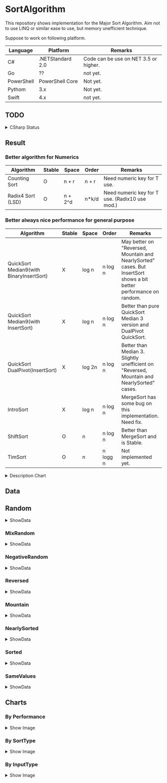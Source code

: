 # SortAlgorithm

This repository shows implementation for the Major Sort Algorithm.
Aim not to use LINQ or similar ease to use, but memory unefficient technique.

Suppose to work on following platform.

Language | Platform | Remarks
---- | ---- | ----
C# | .NETStandard 2.0 | Code can be use on NET 3.5 or higher.
Go | ?? | not yet.
PowerShell | PowerShell Core | Not yet.
Pythom | 3.x | Not yet. 
Swift | 4.x | not yet.

## TODO

<details>
<summary>CSharp Status</summary>

* [x] Implementation
    - Exchange Sort
        - [x] BubbleSort
        - [x] OddEvenSort
        - [x] CocktailShakerSort
            - [x] Optimized
            - [x] Normal
        - [x] CombSort
        - [x] CycleSort
        - [x] StoogeSort
        - [x] SlowSort
        - [x] GnomeSort
            - [x] Optimized
            - [x] Normal
            - [x] Nearly Optimized
            - [x] Unefficient
        - [x] StoogeSort
        - [x] SlowSort
    - Selection Sort
        - [x] SelectionSort
        - [x] HeapSort
    - Insertion Sort
        - [x] InsertSort
        - [x] BinaryInsertSort
        - [x] ShellSort
        - [x] BinaryTreeSort
    - Partition Sort (+Exchange Sort)
        - [x] QuickSort
            - [x] Median3
            - [x] Median9
            - [x] DualPivot
            - [x] Median3 + Insert
            - [x] Median9 + Insert
            - [x] DualPivot + Insert
            - [x] Median3 + BinaryInsert
            - [x] Median9 + BinaryInsert
            - [x] DualPivot + BinaryInsert
    - Merge Sort
        - [x] MergeSort
            - [x] Optimized
            - [x] Normal
        - [x] ShiftSort
        - [x] DropMergeSort
    - Distributed Sort
        - [x] BucketSort
            - [x] Int only
            - [x] T
        - [x] RadixLSD10Sort
        - [x] RadixLSD4Sort
        - [x] CountingSort
    - Hybrid Sort
        - [x] IntroSortMedian9 (Quick + Heap + Insert)
        - [ ] TimSort (Merge + Insert) : WIP
    - Other Sort
        - [x] PancakeSort
* [ ] Benchmark : WIP
* [x] Tests
* [x] Data
* [x] Chart

</details>

## Result

### Better algorithm for Numerics

Algorithm | Stable | Space | Order | Remarks
---- | ---- | ---- | ---- | ----
Counting Sort | O | n + r | n + r | Need numeric key for T use.
Radix4 Sort (LSD) | O | n + 2^d | n*k/d | Need numeric key for T use. (Radix10 use mod.)

### Better always nice performance for general purpose

Algorithm | Stable | Space | Order | Remarks
---- | ---- | ---- | ---- | ----
QuickSort Median9(with BinaryInsertSort) | X | log n | n log n | May better on "Reversed, Mountain and NearlySorted" cases. But InsertSort shows a bit better performance on random.
QuickSort Median9(with InsertSort) | X | log n | n log n | Better than pure QuickSort Median 3 version and DualPivot QuickSort.
QuickSort DualPivot(InsertSort) | X | log 2n | n log n | Better than Median 3. Slightly unefficient on "Reversed, Mountain and NearlySorted" cases.
IntroSort | X | log n | n log n | MergeSort has some bug on this implementation. Need fix.
ShiftSort | O | n | n log n | Better than MergeSort and is Stable.
TimSort | O | n | n logg n | Not implemented yet.

<details>
<summary>Description Chart</summary>

![](images/all.png)
![](images/by_performance/better_onlogn.png)

</details>

## Data

## Random

<details>
<summary>ShowData</summary>

#### Size : 100

InputType | ArraySize | IsSorted | SortType | Algorithm | IndexAccessCount | CompareCount | SwapCount
---- | ---- | ---- | ---- | ---- | ---- | ---- | ----
Random | 100 | True | Exchange | BubbleSort | 4950 | 4950 | 2061
Random | 100 | True | Exchange | OddEvenSort | 4752 | 4752 | 2061
Random | 100 | True | Exchange | CocktailShakerSort | 2968 | 2968 | 2061
Random | 100 | True | Exchange | CocktailShakerSort2 | 3519 | 3519 | 2061
Random | 100 | True | Exchange | CombSort | 1294 | 1294 | 230
Random | 100 | True | Exchange | CycleSort | 14321 | 14377 | 99
Random | 100 | True | Exchange | StoogeSort | 4950 | 4950 | 2061
Random | 100 | True | Exchange | SlowSort | 1795978 | 1795978 | 1931
Random | 100 | True | Exchange | GnomeSort | 2161 | 2061 | 2061
Random | 100 | True | Exchange | GnomeSort1 | 4213 | 4213 | 2061
Random | 100 | True | Exchange | GnomeSort2 | 2059 | 2152 | 2061
Random | 100 | True | Exchange | GnomeSort3 | 4222 | 4222 | 2061
Random | 100 | True | Selection | SelectionSort | 4950 | 4950 | 100
Random | 100 | True | Selection | HeapSort | 733 | 1081 | 639
Random | 100 | True | Insertion | InsertSort | 2061 | 2061 | 2061
Random | 100 | True | Insertion | BinaryInsertSort | 2790 | 531 | 2160
Random | 100 | True | Insertion | ShellSort | 432 | 282 | 432
Random | 100 | True | Insertion | BinaryTreeSort | 100 | 662 | 0
Random | 100 | True | Partition | QuickSortMedian3 | 415 | 709 | 211
Random | 100 | True | Partition | QuickSortMedian9 | 301 | 1182 | 225
Random | 100 | True | Partition | QuickDualPivotSort | 380 | 472 | 322
Random | 100 | True | Partition | QuickSortMedian3Insert | 341 | 351 | 105
Random | 100 | True | Partition | QuickSortMedian9Insert | 212 | 286 | 109
Random | 100 | True | Partition | QuickDualPivotSortInsert | 252 | 284 | 187
Random | 100 | True | Partition | QuickSortMedian3BinaryInsert | 410 | 396 | 113
Random | 100 | True | Partition | QuickSortMedian9BinaryInsert | 288 | 335 | 118
Random | 100 | True | Partition | QuickDualPivotSortBinaryInsert | 252 | 284 | 187
Random | 100 | True | Merge | MergeSort | 528 | 538 | 611
Random | 100 | True | Merge | MergeSort2 | 771 | 529 | 672
Random | 100 | True | Merge | ShiftSort | 887 | 663 | 13
Random | 100 | True | Distributed | BucketSort | 200 | 100 | 0
Random | 100 | True | Distributed | RadixLSD10Sort | 420 | 200 | 0
Random | 100 | True | Distributed | RadixLSD4Sort | 2787 | 0 | 0
Random | 100 | True | Distributed | CountingSort | 399 | 0 | 0
Random | 100 | True | Hybrid | IntroSortMedian9 | 275 | 333 | 122

#### Size : 1000

InputType | ArraySize | IsSorted | SortType | Algorithm | IndexAccessCount | CompareCount | SwapCount
---- | ---- | ---- | ---- | ---- | ---- | ---- | ----
Random | 1000 | True | Exchange | BubbleSort | 499500 | 499500 | 253232
Random | 1000 | True | Exchange | OddEvenSort | 480519 | 480519 | 253232
Random | 1000 | True | Exchange | CocktailShakerSort | 337069 | 337069 | 253232
Random | 1000 | True | Exchange | CocktailShakerSort2 | 384540 | 384540 | 253232
Random | 1000 | True | Exchange | CombSort | 22703 | 22703 | 4118
Random | 1000 | True | Exchange | CycleSort | 1486526 | 1486985 | 999
Random | 1000 | True | Exchange | StoogeSort | 499500 | 499500 | 253232
Random | 1000 | True | Exchange | GnomeSort | 254232 | 253232 | 253232
Random | 1000 | True | Exchange | GnomeSort1 | 507450 | 507450 | 253232
Random | 1000 | True | Exchange | GnomeSort2 | 253226 | 254218 | 253232
Random | 1000 | True | Exchange | GnomeSort3 | 507464 | 507464 | 253232
Random | 1000 | True | Selection | SelectionSort | 499500 | 499500 | 1000
Random | 1000 | True | Selection | HeapSort | 10570 | 17212 | 9578
Random | 1000 | True | Insertion | InsertSort | 253232 | 253232 | 253232
Random | 1000 | True | Insertion | BinaryInsertSort | 263812 | 8582 | 254231
Random | 1000 | True | Insertion | ShellSort | 9657 | 4821 | 9657
Random | 1000 | True | Insertion | BinaryTreeSort | 1000 | 10825 | 0
Random | 1000 | True | Partition | QuickSortMedian3 | 7054 | 10046 | 2820
Random | 1000 | True | Partition | QuickSortMedian9 | 4892 | 13902 | 2995
Random | 1000 | True | Partition | QuickDualPivotSort | 6352 | 8336 | 4816
Random | 1000 | True | Partition | QuickSortMedian3Insert | 5621 | 5843 | 1655
Random | 1000 | True | Partition | QuickSortMedian9Insert | 3673 | 4541 | 1647
Random | 1000 | True | Partition | QuickDualPivotSortInsert | 5326 | 6702 | 3454
Random | 1000 | True | Partition | QuickSortMedian3BinaryInsert | 5752 | 5941 | 1666
Random | 1000 | True | Partition | QuickSortMedian9BinaryInsert | 3731 | 4584 | 1652
Random | 1000 | True | Partition | QuickDualPivotSortBinaryInsert | 5326 | 6702 | 3454
Random | 1000 | True | Merge | MergeSort | 6703 | 8715 | 9375
Random | 1000 | True | Merge | MergeSort2 | 10975 | 8722 | 9976
Random | 1000 | True | Merge | ShiftSort | 15037 | 11050 | 195
Random | 1000 | True | Distributed | BucketSort | 2000 | 1000 | 0
Random | 1000 | True | Distributed | RadixLSD10Sort | 6030 | 3000 | 0
Random | 1000 | True | Distributed | RadixLSD4Sort | 9790 | 0 | 0
Random | 1000 | True | Distributed | CountingSort | 3999 | 0 | 0
Random | 1000 | True | Hybrid | IntroSortMedian9 | 3789 | 4600 | 1636

#### Size : 10000

InputType | ArraySize | IsSorted | SortType | Algorithm | IndexAccessCount | CompareCount | SwapCount
---- | ---- | ---- | ---- | ---- | ---- | ---- | ----
Random | 10000 | True | Exchange | BubbleSort | 49995000 | 49995000 | 24947124
Random | 10000 | True | Exchange | OddEvenSort | 49455054 | 49455054 | 24947124
Random | 10000 | True | Exchange | CocktailShakerSort | 33349697 | 33349697 | 24947124
Random | 10000 | True | Exchange | CocktailShakerSort2 | 37557422 | 37557422 | 24947124
Random | 10000 | True | Exchange | CombSort | 306727 | 306727 | 59027
Random | 10000 | True | Exchange | CycleSort | 149772581 | 149777486 | 9998
Random | 10000 | True | Exchange | StoogeSort | 49995000 | 49995000 | 24947124
Random | 10000 | True | Exchange | GnomeSort | 24957124 | 24947124 | 24947124
Random | 10000 | True | Exchange | GnomeSort1 | 49904244 | 49904244 | 24947124
Random | 10000 | True | Exchange | GnomeSort2 | 24947131 | 24957120 | 24947124
Random | 10000 | True | Exchange | GnomeSort3 | 49904248 | 49904248 | 24947124
Random | 10000 | True | Selection | SelectionSort | 49995000 | 49995000 | 10000
Random | 10000 | True | Selection | HeapSort | 139586 | 239415 | 129597
Random | 10000 | True | Insertion | InsertSort | 24947124 | 24947124 | 24947124
Random | 10000 | True | Insertion | BinaryInsertSort | 25086140 | 119018 | 24957123
Random | 10000 | True | Insertion | ShellSort | 158311 | 75084 | 158311
Random | 10000 | True | Insertion | BinaryTreeSort | 10000 | 158231 | 0
Random | 10000 | True | Partition | QuickSortMedian3 | 111247 | 141238 | 35510
Random | 10000 | True | Partition | QuickSortMedian9 | 68368 | 158246 | 37934
Random | 10000 | True | Partition | QuickDualPivotSort | 91626 | 126247 | 69744
Random | 10000 | True | Partition | QuickSortMedian3Insert | 96134 | 98563 | 23530
Random | 10000 | True | Partition | QuickSortMedian9Insert | 55971 | 64919 | 24565
Random | 10000 | True | Partition | QuickDualPivotSortInsert | 81560 | 110112 | 56201
Random | 10000 | True | Partition | QuickSortMedian3BinaryInsert | 96347 | 98734 | 23544
Random | 10000 | True | Partition | QuickSortMedian9BinaryInsert | 56091 | 65015 | 24573
Random | 10000 | True | Partition | QuickDualPivotSortBinaryInsert | 81560 | 110112 | 56201
Random | 10000 | True | Merge | MergeSort | 86556 | 120479 | 128028
Random | 10000 | True | Merge | MergeSort2 | 143615 | 120434 | 133616
Random | 10000 | True | Merge | ShiftSort | 208659 | 154270 | 1626
Random | 10000 | True | Distributed | BucketSort | 20000 | 10000 | 0
Random | 10000 | True | Distributed | RadixLSD10Sort | 80040 | 40000 | 0
Random | 10000 | True | Distributed | RadixLSD4Sort | 81750 | 0 | 0
Random | 10000 | True | Distributed | CountingSort | 39999 | 0 | 0
Random | 10000 | True | Hybrid | IntroSortMedian9 | 59865 | 68706 | 24219

</details>

### MixRandom

<details>
<summary>ShowData</summary>

##### Size : 100

InputType | ArraySize | IsSorted | SortType | Algorithm | IndexAccessCount | CompareCount | SwapCount
---- | ---- | ---- | ---- | ---- | ---- | ---- | ----
MixRandom | 100 | True | Exchange | BubbleSort | 4950 | 4950 | 2353
MixRandom | 100 | True | Exchange | OddEvenSort | 4851 | 4851 | 2353
MixRandom | 100 | True | Exchange | CocktailShakerSort | 3376 | 3376 | 2353
MixRandom | 100 | True | Exchange | CocktailShakerSort2 | 4004 | 4004 | 2353
MixRandom | 100 | True | Exchange | CombSort | 1195 | 1195 | 260
MixRandom | 100 | True | Exchange | CycleSort | 14553 | 14602 | 97
MixRandom | 100 | True | Exchange | StoogeSort | 4950 | 4950 | 2353
MixRandom | 100 | True | Exchange | SlowSort | 1795978 | 1795978 | 2096
MixRandom | 100 | True | Exchange | GnomeSort | 2453 | 2353 | 2353
MixRandom | 100 | True | Exchange | GnomeSort1 | 4804 | 4804 | 2353
MixRandom | 100 | True | Exchange | GnomeSort2 | 2360 | 2451 | 2353
MixRandom | 100 | True | Exchange | GnomeSort3 | 4806 | 4806 | 2353
MixRandom | 100 | True | Selection | SelectionSort | 4950 | 4950 | 100
MixRandom | 100 | True | Selection | HeapSort | 745 | 1093 | 652
MixRandom | 100 | True | Insertion | InsertSort | 2353 | 2353 | 2353
MixRandom | 100 | True | Insertion | BinaryInsertSort | 3072 | 521 | 2452
MixRandom | 100 | True | Insertion | ShellSort | 455 | 282 | 455
MixRandom | 100 | True | Insertion | BinaryTreeSort | 100 | 648 | 0
MixRandom | 100 | True | Partition | QuickSortMedian3 | 385 | 678 | 212
MixRandom | 100 | True | Partition | QuickSortMedian9 | 320 | 1210 | 209
MixRandom | 100 | True | Partition | QuickDualPivotSort | 327 | 462 | 292
MixRandom | 100 | True | Partition | QuickSortMedian3Insert | 239 | 252 | 107
MixRandom | 100 | True | Partition | QuickSortMedian9Insert | 221 | 281 | 111
MixRandom | 100 | True | Partition | QuickDualPivotSortInsert | 228 | 302 | 152
MixRandom | 100 | True | Partition | QuickSortMedian3BinaryInsert | 290 | 285 | 113
MixRandom | 100 | True | Partition | QuickSortMedian9BinaryInsert | 329 | 350 | 124
MixRandom | 100 | True | Partition | QuickDualPivotSortBinaryInsert | 228 | 302 | 152
MixRandom | 100 | True | Merge | MergeSort | 526 | 542 | 613
MixRandom | 100 | True | Merge | MergeSort2 | 771 | 532 | 672
MixRandom | 100 | True | Merge | ShiftSort | 860 | 646 | 9
MixRandom | 100 | True | Distributed | BucketSort | 200 | 100 | 0
MixRandom | 100 | True | Distributed | RadixLSD10Sort | 552 | 0 | 0
MixRandom | 100 | True | Distributed | RadixLSD4Sort | 3806 | 400 | 0
MixRandom | 100 | True | Distributed | CountingSort | 502 | 0 | 0
MixRandom | 100 | True | Hybrid | IntroSortMedian9 | 192 | 269 | 100

#### Size : 1000

InputType | ArraySize | IsSorted | SortType | Algorithm | IndexAccessCount | CompareCount | SwapCount
---- | ---- | ---- | ---- | ---- | ---- | ---- | ----
MixRandom | 1000 | True | Exchange | BubbleSort | 499500 | 499500 | 246900
MixRandom | 1000 | True | Exchange | OddEvenSort | 486513 | 486513 | 246900
MixRandom | 1000 | True | Exchange | CocktailShakerSort | 331613 | 331613 | 246900
MixRandom | 1000 | True | Exchange | CocktailShakerSort2 | 376740 | 376740 | 246900
MixRandom | 1000 | True | Exchange | CombSort | 21704 | 21704 | 3982
MixRandom | 1000 | True | Exchange | CycleSort | 1484143 | 1484626 | 1000
MixRandom | 1000 | True | Exchange | StoogeSort | 499500 | 499500 | 246900
MixRandom | 1000 | True | Exchange | GnomeSort | 247900 | 246900 | 246900
MixRandom | 1000 | True | Exchange | GnomeSort1 | 494792 | 494792 | 246900
MixRandom | 1000 | True | Exchange | GnomeSort2 | 246899 | 247892 | 246900
MixRandom | 1000 | True | Exchange | GnomeSort3 | 494800 | 494800 | 246900
MixRandom | 1000 | True | Selection | SelectionSort | 499500 | 499500 | 1000
MixRandom | 1000 | True | Selection | HeapSort | 10608 | 17279 | 9615
MixRandom | 1000 | True | Insertion | InsertSort | 246900 | 246900 | 246900
MixRandom | 1000 | True | Insertion | BinaryInsertSort | 257470 | 8572 | 247899
MixRandom | 1000 | True | Insertion | ShellSort | 9093 | 4821 | 9093
MixRandom | 1000 | True | Insertion | BinaryTreeSort | 1000 | 10199 | 0
MixRandom | 1000 | True | Partition | QuickSortMedian3 | 7289 | 10278 | 2802
MixRandom | 1000 | True | Partition | QuickSortMedian9 | 4994 | 14004 | 2966
MixRandom | 1000 | True | Partition | QuickDualPivotSort | 6059 | 8484 | 5081
MixRandom | 1000 | True | Partition | QuickSortMedian3Insert | 5699 | 5912 | 1618
MixRandom | 1000 | True | Partition | QuickSortMedian9Insert | 3815 | 4689 | 1681
MixRandom | 1000 | True | Partition | QuickDualPivotSortInsert | 5118 | 6909 | 3703
MixRandom | 1000 | True | Partition | QuickSortMedian3BinaryInsert | 5794 | 5983 | 1626
MixRandom | 1000 | True | Partition | QuickSortMedian9BinaryInsert | 3933 | 4777 | 1691
MixRandom | 1000 | True | Partition | QuickDualPivotSortBinaryInsert | 5118 | 6909 | 3703
MixRandom | 1000 | True | Merge | MergeSort | 6676 | 8736 | 9369
MixRandom | 1000 | True | Merge | MergeSort2 | 10975 | 8739 | 9976
MixRandom | 1000 | True | Merge | ShiftSort | 14833 | 10855 | 162
MixRandom | 1000 | True | Distributed | BucketSort | 2000 | 1000 | 0
MixRandom | 1000 | True | Distributed | RadixLSD10Sort | 7072 | 0 | 0
MixRandom | 1000 | True | Distributed | RadixLSD4Sort | 10624 | 4000 | 0
MixRandom | 1000 | True | Distributed | CountingSort | 5009 | 0 | 0
MixRandom | 1000 | True | Hybrid | IntroSortMedian9 | 4408 | 5280 | 1655

#### Size : 10000

InputType | ArraySize | IsSorted | SortType | Algorithm | IndexAccessCount | CompareCount | SwapCount
---- | ---- | ---- | ---- | ---- | ---- | ---- | ----
MixRandom | 10000 | True | Exchange | BubbleSort | 49995000 | 49995000 | 24688139
MixRandom | 10000 | True | Exchange | OddEvenSort | 49695030 | 49695030 | 24688139
MixRandom | 10000 | True | Exchange | CocktailShakerSort | 33040970 | 33040970 | 24688139
MixRandom | 10000 | True | Exchange | CocktailShakerSort2 | 37407347 | 37407347 | 24688139
MixRandom | 10000 | True | Exchange | CombSort | 306727 | 306727 | 58477
MixRandom | 10000 | True | Exchange | CycleSort | 149663752 | 149668801 | 9999
MixRandom | 10000 | True | Exchange | StoogeSort | 49995000 | 49995000 | 24688139
MixRandom | 10000 | True | Exchange | GnomeSort | 24698139 | 24688139 | 24688139
MixRandom | 10000 | True | Exchange | GnomeSort1 | 49386266 | 49386266 | 24688139
MixRandom | 10000 | True | Exchange | GnomeSort2 | 24688133 | 24698127 | 24688139
MixRandom | 10000 | True | Exchange | GnomeSort3 | 49386278 | 49386278 | 24688139
MixRandom | 10000 | True | Selection | SelectionSort | 49995000 | 49995000 | 10000
MixRandom | 10000 | True | Selection | HeapSort | 139531 | 239289 | 129538
MixRandom | 10000 | True | Insertion | InsertSort | 24688139 | 24688139 | 24688139
MixRandom | 10000 | True | Insertion | BinaryInsertSort | 24827153 | 119016 | 24698138
MixRandom | 10000 | True | Insertion | ShellSort | 156459 | 75084 | 156459
MixRandom | 10000 | True | Insertion | BinaryTreeSort | 10000 | 158147 | 0
MixRandom | 10000 | True | Partition | QuickSortMedian3 | 104424 | 134411 | 35695
MixRandom | 10000 | True | Partition | QuickSortMedian9 | 66974 | 156784 | 38074
MixRandom | 10000 | True | Partition | QuickDualPivotSort | 94235 | 130818 | 75901
MixRandom | 10000 | True | Partition | QuickSortMedian3Insert | 88809 | 91182 | 23590
MixRandom | 10000 | True | Partition | QuickSortMedian9Insert | 54571 | 63477 | 24662
MixRandom | 10000 | True | Partition | QuickDualPivotSortInsert | 84245 | 114702 | 62495
MixRandom | 10000 | True | Partition | QuickSortMedian3BinaryInsert | 88899 | 91254 | 23596
MixRandom | 10000 | True | Partition | QuickSortMedian9BinaryInsert | 54736 | 63609 | 24673
MixRandom | 10000 | True | Partition | QuickDualPivotSortBinaryInsert | 84245 | 114702 | 62495
MixRandom | 10000 | True | Merge | MergeSort | 86706 | 120357 | 128056
MixRandom | 10000 | True | Merge | MergeSort2 | 143615 | 120312 | 133616
MixRandom | 10000 | True | Merge | ShiftSort | 210398 | 156079 | 1691
MixRandom | 10000 | True | Distributed | BucketSort | 20000 | 10000 | 0
MixRandom | 10000 | True | Distributed | RadixLSD10Sort | 90093 | 0 | 0
MixRandom | 10000 | True | Distributed | RadixLSD4Sort | 82516 | 40000 | 0
MixRandom | 10000 | True | Distributed | CountingSort | 50006 | 0 | 0
MixRandom | 10000 | True | Hybrid | IntroSortMedian9 | 58841 | 67580 | 24246

</details>

### NegativeRandom

<details>
<summary>ShowData</summary>

#### Size : 100

InputType | ArraySize | IsSorted | SortType | Algorithm | IndexAccessCount | CompareCount | SwapCount
---- | ---- | ---- | ---- | ---- | ---- | ---- | ----
NegativeRandom | 100 | True | Exchange | BubbleSort | 4950 | 4950 | 2335
NegativeRandom | 100 | True | Exchange | OddEvenSort | 4554 | 4554 | 2335
NegativeRandom | 100 | True | Exchange | CocktailShakerSort | 3238 | 3238 | 2335
NegativeRandom | 100 | True | Exchange | CocktailShakerSort2 | 3725 | 3725 | 2335
NegativeRandom | 100 | True | Exchange | CombSort | 1294 | 1294 | 249
NegativeRandom | 100 | True | Exchange | CycleSort | 13824 | 13852 | 100
NegativeRandom | 100 | True | Exchange | StoogeSort | 4950 | 4950 | 2335
NegativeRandom | 100 | True | Exchange | SlowSort | 1795978 | 1795978 | 2214
NegativeRandom | 100 | True | Exchange | GnomeSort | 2435 | 2335 | 2335
NegativeRandom | 100 | True | Exchange | GnomeSort1 | 4765 | 4765 | 2335
NegativeRandom | 100 | True | Exchange | GnomeSort2 | 2336 | 2430 | 2335
NegativeRandom | 100 | True | Exchange | GnomeSort3 | 4770 | 4770 | 2335
NegativeRandom | 100 | True | Selection | SelectionSort | 4950 | 4950 | 100
NegativeRandom | 100 | True | Selection | HeapSort | 704 | 1052 | 611
NegativeRandom | 100 | True | Insertion | InsertSort | 2335 | 2335 | 2335
NegativeRandom | 100 | True | Insertion | BinaryInsertSort | 3071 | 538 | 2434
NegativeRandom | 100 | True | Insertion | ShellSort | 489 | 282 | 489
NegativeRandom | 100 | True | Insertion | BinaryTreeSort | 100 | 607 | 0
NegativeRandom | 100 | True | Partition | QuickSortMedian3 | 353 | 644 | 209
NegativeRandom | 100 | True | Partition | QuickSortMedian9 | 292 | 1177 | 221
NegativeRandom | 100 | True | Partition | QuickDualPivotSort | 378 | 472 | 289
NegativeRandom | 100 | True | Partition | QuickSortMedian3Insert | 230 | 240 | 98
NegativeRandom | 100 | True | Partition | QuickSortMedian9Insert | 217 | 279 | 124
NegativeRandom | 100 | True | Partition | QuickDualPivotSortInsert | 281 | 326 | 164
NegativeRandom | 100 | True | Partition | QuickSortMedian3BinaryInsert | 290 | 279 | 105
NegativeRandom | 100 | True | Partition | QuickSortMedian9BinaryInsert | 328 | 351 | 137
NegativeRandom | 100 | True | Partition | QuickDualPivotSortBinaryInsert | 281 | 326 | 164
NegativeRandom | 100 | True | Merge | MergeSort | 539 | 536 | 620
NegativeRandom | 100 | True | Merge | MergeSort2 | 771 | 539 | 672
NegativeRandom | 100 | True | Merge | ShiftSort | 868 | 647 | 20
NegativeRandom | 100 | True | Distributed | BucketSort | 200 | 100 | 0
NegativeRandom | 100 | True | Distributed | RadixLSD10Sort | 798 | 0 | 0
NegativeRandom | 100 | True | Distributed | RadixLSD4Sort | 3801 | 400 | 0
NegativeRandom | 100 | True | Distributed | CountingSort | 605 | 0 | 0
NegativeRandom | 100 | True | Hybrid | IntroSortMedian9 | 212 | 304 | 97

#### Size : 1000

InputType | ArraySize | IsSorted | SortType | Algorithm | IndexAccessCount | CompareCount | SwapCount
---- | ---- | ---- | ---- | ---- | ---- | ---- | ----
NegativeRandom | 1000 | True | Exchange | BubbleSort | 499500 | 499500 | 252723
NegativeRandom | 1000 | True | Exchange | OddEvenSort | 481518 | 481518 | 252723
NegativeRandom | 1000 | True | Exchange | CocktailShakerSort | 338816 | 338816 | 252723
NegativeRandom | 1000 | True | Exchange | CocktailShakerSort2 | 385497 | 385497 | 252723
NegativeRandom | 1000 | True | Exchange | CombSort | 21704 | 21704 | 4045
NegativeRandom | 1000 | True | Exchange | CycleSort | 1484619 | 1485085 | 998
NegativeRandom | 1000 | True | Exchange | StoogeSort | 499500 | 499500 | 252723
NegativeRandom | 1000 | True | Exchange | GnomeSort | 253723 | 252723 | 252723
NegativeRandom | 1000 | True | Exchange | GnomeSort1 | 506441 | 506441 | 252723
NegativeRandom | 1000 | True | Exchange | GnomeSort2 | 252726 | 253718 | 252723
NegativeRandom | 1000 | True | Exchange | GnomeSort3 | 506446 | 506446 | 252723
NegativeRandom | 1000 | True | Selection | SelectionSort | 499500 | 499500 | 1000
NegativeRandom | 1000 | True | Selection | HeapSort | 10598 | 17241 | 9605
NegativeRandom | 1000 | True | Insertion | InsertSort | 252723 | 252723 | 252723
NegativeRandom | 1000 | True | Insertion | BinaryInsertSort | 263314 | 8593 | 253722
NegativeRandom | 1000 | True | Insertion | ShellSort | 8829 | 4821 | 8829
NegativeRandom | 1000 | True | Insertion | BinaryTreeSort | 1000 | 12805 | 0
NegativeRandom | 1000 | True | Partition | QuickSortMedian3 | 6861 | 9848 | 2816
NegativeRandom | 1000 | True | Partition | QuickSortMedian9 | 4934 | 13893 | 2975
NegativeRandom | 1000 | True | Partition | QuickDualPivotSort | 6553 | 8694 | 4713
NegativeRandom | 1000 | True | Partition | QuickSortMedian3Insert | 5299 | 5489 | 1651
NegativeRandom | 1000 | True | Partition | QuickSortMedian9Insert | 3668 | 4576 | 1672
NegativeRandom | 1000 | True | Partition | QuickDualPivotSortInsert | 5501 | 6993 | 3348
NegativeRandom | 1000 | True | Partition | QuickSortMedian3BinaryInsert | 5440 | 5594 | 1663
NegativeRandom | 1000 | True | Partition | QuickSortMedian9BinaryInsert | 3750 | 4637 | 1679
NegativeRandom | 1000 | True | Partition | QuickDualPivotSortBinaryInsert | 5501 | 6993 | 3348
NegativeRandom | 1000 | True | Merge | MergeSort | 6706 | 8683 | 9346
NegativeRandom | 1000 | True | Merge | MergeSort2 | 10975 | 8717 | 9976
NegativeRandom | 1000 | True | Merge | ShiftSort | 14715 | 10802 | 180
NegativeRandom | 1000 | True | Distributed | BucketSort | 2000 | 1000 | 0
NegativeRandom | 1000 | True | Distributed | RadixLSD10Sort | 9128 | 0 | 0
NegativeRandom | 1000 | True | Distributed | RadixLSD4Sort | 10815 | 4000 | 0
NegativeRandom | 1000 | True | Distributed | CountingSort | 6005 | 0 | 0
NegativeRandom | 1000 | True | Hybrid | IntroSortMedian9 | 4058 | 4944 | 1672

#### Size : 10000

InputType | ArraySize | IsSorted | SortType | Algorithm | IndexAccessCount | CompareCount | SwapCount
---- | ---- | ---- | ---- | ---- | ---- | ---- | ----
NegativeRandom | 10000 | True | Exchange | BubbleSort | 49995000 | 49995000 | 24800886
NegativeRandom | 10000 | True | Exchange | OddEvenSort | 49925007 | 49925007 | 24800886
NegativeRandom | 10000 | True | Exchange | CocktailShakerSort | 33130856 | 33130856 | 24800886
NegativeRandom | 10000 | True | Exchange | CocktailShakerSort2 | 37447455 | 37447455 | 24800886
NegativeRandom | 10000 | True | Exchange | CombSort | 306727 | 306727 | 58986
NegativeRandom | 10000 | True | Exchange | CycleSort | 149827504 | 149832357 | 10000
NegativeRandom | 10000 | True | Exchange | StoogeSort | 49995000 | 49995000 | 24800886
NegativeRandom | 10000 | True | Exchange | GnomeSort | 24810886 | 24800886 | 24800886
NegativeRandom | 10000 | True | Exchange | GnomeSort1 | 49611765 | 49611765 | 24800886
NegativeRandom | 10000 | True | Exchange | GnomeSort2 | 24800887 | 24810879 | 24800886
NegativeRandom | 10000 | True | Exchange | GnomeSort3 | 49611772 | 49611772 | 24800886
NegativeRandom | 10000 | True | Selection | SelectionSort | 49995000 | 49995000 | 10000
NegativeRandom | 10000 | True | Selection | HeapSort | 139467 | 239305 | 129473
NegativeRandom | 10000 | True | Insertion | InsertSort | 24800886 | 24800886 | 24800886
NegativeRandom | 10000 | True | Insertion | BinaryInsertSort | 24939871 | 118987 | 24810885
NegativeRandom | 10000 | True | Insertion | ShellSort | 166655 | 75084 | 166655
NegativeRandom | 10000 | True | Insertion | BinaryTreeSort | 10000 | 164429 | 0
NegativeRandom | 10000 | True | Partition | QuickSortMedian3 | 106166 | 136151 | 35500
NegativeRandom | 10000 | True | Partition | QuickSortMedian9 | 71099 | 160855 | 37646
NegativeRandom | 10000 | True | Partition | QuickDualPivotSort | 96917 | 126604 | 70754
NegativeRandom | 10000 | True | Partition | QuickSortMedian3Insert | 90669 | 92977 | 23440
NegativeRandom | 10000 | True | Partition | QuickSortMedian9Insert | 58546 | 67306 | 24208
NegativeRandom | 10000 | True | Partition | QuickDualPivotSortInsert | 86666 | 110114 | 57216
NegativeRandom | 10000 | True | Partition | QuickSortMedian3BinaryInsert | 90895 | 93158 | 23455
NegativeRandom | 10000 | True | Partition | QuickSortMedian9BinaryInsert | 58666 | 67402 | 24216
NegativeRandom | 10000 | True | Partition | QuickDualPivotSortBinaryInsert | 86666 | 110114 | 57216
NegativeRandom | 10000 | True | Merge | MergeSort | 86789 | 120421 | 128203
NegativeRandom | 10000 | True | Merge | MergeSort2 | 143615 | 120335 | 133616
NegativeRandom | 10000 | True | Merge | ShiftSort | 208489 | 154057 | 1746
NegativeRandom | 10000 | True | Distributed | BucketSort | 20000 | 10000 | 0
NegativeRandom | 10000 | True | Distributed | RadixLSD10Sort | 110158 | 0 | 0
NegativeRandom | 10000 | True | Distributed | RadixLSD4Sort | 82774 | 40000 | 0
NegativeRandom | 10000 | True | Distributed | CountingSort | 60007 | 0 | 0
NegativeRandom | 10000 | True | Hybrid | IntroSortMedian9 | 63312 | 72185 | 23875

</details>

### Reversed

<details>
<summary>ShowData</summary>

#### Size : 100

InputType | ArraySize | IsSorted | SortType | Algorithm | IndexAccessCount | CompareCount | SwapCount
---- | ---- | ---- | ---- | ---- | ---- | ---- | ----
Reversed | 100 | True | Exchange | BubbleSort | 4950 | 4950 | 4950
Reversed | 100 | True | Exchange | OddEvenSort | 5049 | 5049 | 4950
Reversed | 100 | True | Exchange | CocktailShakerSort | 4950 | 4950 | 4950
Reversed | 100 | True | Exchange | CocktailShakerSort2 | 4950 | 4950 | 4950
Reversed | 100 | True | Exchange | CombSort | 1195 | 1195 | 116
Reversed | 100 | True | Exchange | CycleSort | 8774 | 8725 | 100
Reversed | 100 | True | Exchange | StoogeSort | 4950 | 4950 | 4950
Reversed | 100 | True | Exchange | SlowSort | 1795978 | 1795978 | 4950
Reversed | 100 | True | Exchange | GnomeSort | 5050 | 4950 | 4950
Reversed | 100 | True | Exchange | GnomeSort1 | 9900 | 9900 | 4950
Reversed | 100 | True | Exchange | GnomeSort2 | 4851 | 4950 | 4950
Reversed | 100 | True | Exchange | GnomeSort3 | 10000 | 10000 | 4950
Reversed | 100 | True | Selection | SelectionSort | 4950 | 4950 | 100
Reversed | 100 | True | Selection | HeapSort | 614 | 955 | 516
Reversed | 100 | True | Insertion | InsertSort | 4950 | 4950 | 4950
Reversed | 100 | True | Insertion | BinaryInsertSort | 5721 | 573 | 5049
Reversed | 100 | True | Insertion | ShellSort | 474 | 282 | 474
Reversed | 100 | True | Insertion | BinaryTreeSort | 100 | 4950 | 0
Reversed | 100 | True | Partition | QuickSortMedian3 | 1705 | 1995 | 148
Reversed | 100 | True | Partition | QuickSortMedian9 | 474 | 1266 | 148
Reversed | 100 | True | Partition | QuickDualPivotSort | 2450 | 2500 | 150
Reversed | 100 | True | Partition | QuickSortMedian3Insert | 1404 | 1508 | 95
Reversed | 100 | True | Partition | QuickSortMedian9Insert | 201 | 261 | 56
Reversed | 100 | True | Partition | QuickDualPivotSortInsert | 2394 | 2436 | 126
Reversed | 100 | True | Partition | QuickSortMedian3BinaryInsert | 1524 | 1583 | 110
Reversed | 100 | True | Partition | QuickSortMedian9BinaryInsert | 289 | 316 | 67
Reversed | 100 | True | Partition | QuickDualPivotSortBinaryInsert | 2394 | 2436 | 126
Reversed | 100 | True | Merge | MergeSort | 811 | 316 | 672
Reversed | 100 | True | Merge | MergeSort2 | 771 | 356 | 672
Reversed | 100 | True | Merge | ShiftSort | 1114 | 820 | 49
Reversed | 100 | True | Distributed | BucketSort | 200 | 100 | 0
Reversed | 100 | True | Distributed | RadixLSD10Sort | 420 | 200 | 0
Reversed | 100 | True | Distributed | RadixLSD4Sort | 2745 | 0 | 0
Reversed | 100 | True | Distributed | CountingSort | 398 | 0 | 0
Reversed | 100 | True | Hybrid | IntroSortMedian9 | 211 | 266 | 61

#### Size : 1000

InputType | ArraySize | IsSorted | SortType | Algorithm | IndexAccessCount | CompareCount | SwapCount
---- | ---- | ---- | ---- | ---- | ---- | ---- | ----
Reversed | 1000 | True | Exchange | BubbleSort | 499500 | 499500 | 499500
Reversed | 1000 | True | Exchange | OddEvenSort | 500499 | 500499 | 499500
Reversed | 1000 | True | Exchange | CocktailShakerSort | 499500 | 499500 | 499500
Reversed | 1000 | True | Exchange | CocktailShakerSort2 | 499500 | 499500 | 499500
Reversed | 1000 | True | Exchange | CombSort | 20705 | 20705 | 1536
Reversed | 1000 | True | Exchange | CycleSort | 875249 | 874750 | 1000
Reversed | 1000 | True | Exchange | StoogeSort | 499500 | 499500 | 499500
Reversed | 1000 | True | Exchange | GnomeSort | 500500 | 499500 | 499500
Reversed | 1000 | True | Exchange | GnomeSort1 | 999000 | 999000 | 499500
Reversed | 1000 | True | Exchange | GnomeSort2 | 498501 | 499500 | 499500
Reversed | 1000 | True | Exchange | GnomeSort3 | 1000000 | 1000000 | 499500
Reversed | 1000 | True | Selection | SelectionSort | 499500 | 499500 | 1000
Reversed | 1000 | True | Selection | HeapSort | 9314 | 15981 | 8316
Reversed | 1000 | True | Insertion | InsertSort | 499500 | 499500 | 499500
Reversed | 1000 | True | Insertion | BinaryInsertSort | 510475 | 8977 | 500499
Reversed | 1000 | True | Insertion | ShellSort | 5990 | 4821 | 5990
Reversed | 1000 | True | Insertion | BinaryTreeSort | 1000 | 499500 | 0
Reversed | 1000 | True | Partition | QuickSortMedian3 | 167127 | 170114 | 1498
Reversed | 1000 | True | Partition | QuickSortMedian9 | 7978 | 15970 | 1498
Reversed | 1000 | True | Partition | QuickDualPivotSort | 249500 | 250000 | 1500
Reversed | 1000 | True | Partition | QuickSortMedian3Insert | 167240 | 169037 | 1393
Reversed | 1000 | True | Partition | QuickSortMedian9Insert | 5001 | 5456 | 562
Reversed | 1000 | True | Partition | QuickDualPivotSortInsert | 249444 | 249936 | 1476
Reversed | 1000 | True | Partition | QuickSortMedian3BinaryInsert | 167405 | 169157 | 1408
Reversed | 1000 | True | Partition | QuickSortMedian9BinaryInsert | 5155 | 5568 | 576
Reversed | 1000 | True | Partition | QuickDualPivotSortBinaryInsert | 249444 | 249936 | 1476
Reversed | 1000 | True | Merge | MergeSort | 11087 | 4932 | 9976
Reversed | 1000 | True | Merge | MergeSort2 | 10975 | 5044 | 9976
Reversed | 1000 | True | Merge | ShiftSort | 17484 | 13022 | 499
Reversed | 1000 | True | Distributed | BucketSort | 2000 | 1000 | 0
Reversed | 1000 | True | Distributed | RadixLSD10Sort | 6030 | 3000 | 0
Reversed | 1000 | True | Distributed | RadixLSD4Sort | 9786 | 0 | 0
Reversed | 1000 | True | Distributed | CountingSort | 3998 | 0 | 0
Reversed | 1000 | True | Hybrid | IntroSortMedian9 | 5011 | 5514 | 514

#### Size : 10000

InputType | ArraySize | IsSorted | SortType | Algorithm | IndexAccessCount | CompareCount | SwapCount
---- | ---- | ---- | ---- | ---- | ---- | ---- | ----
Reversed | 10000 | True | Exchange | BubbleSort | 49995000 | 49995000 | 49995000
Reversed | 10000 | True | Exchange | OddEvenSort | 50004999 | 50004999 | 49995000
Reversed | 10000 | True | Exchange | CocktailShakerSort | 49995000 | 49995000 | 49995000
Reversed | 10000 | True | Exchange | CocktailShakerSort2 | 49995000 | 49995000 | 49995000
Reversed | 10000 | True | Exchange | CombSort | 296728 | 296728 | 20094
Reversed | 10000 | True | Exchange | CycleSort | 87502499 | 87497500 | 10000
Reversed | 10000 | True | Exchange | StoogeSort | 49995000 | 49995000 | 49995000
Reversed | 10000 | True | Exchange | GnomeSort | 50005000 | 49995000 | 49995000
Reversed | 10000 | True | Exchange | GnomeSort1 | 99990000 | 99990000 | 49995000
Reversed | 10000 | True | Exchange | GnomeSort2 | 49985001 | 49995000 | 49995000
Reversed | 10000 | True | Exchange | GnomeSort3 | 100000000 | 100000000 | 49995000
Reversed | 10000 | True | Selection | SelectionSort | 49995000 | 49995000 | 10000
Reversed | 10000 | True | Selection | HeapSort | 126694 | 226719 | 116696
Reversed | 10000 | True | Insertion | InsertSort | 49995000 | 49995000 | 49995000
Reversed | 10000 | True | Insertion | BinaryInsertSort | 50138615 | 123617 | 50004999
Reversed | 10000 | True | Insertion | ShellSort | 55972 | 75084 | 55972
Reversed | 10000 | True | Insertion | BinaryTreeSort | 10000 | 49995000 | 0
Reversed | 10000 | True | Partition | QuickSortMedian3 | 16671462 | 16701445 | 14998
Reversed | 10000 | True | Partition | QuickSortMedian9 | 113618 | 193610 | 14998
Reversed | 10000 | True | Partition | QuickDualPivotSort | 24995000 | 25000000 | 15000
Reversed | 10000 | True | Partition | QuickSortMedian3Insert | 16680156 | 16699853 | 14845
Reversed | 10000 | True | Partition | QuickSortMedian9Insert | 90001 | 97170 | 6022
Reversed | 10000 | True | Partition | QuickDualPivotSortInsert | 24994944 | 24999936 | 14976
Reversed | 10000 | True | Partition | QuickSortMedian3BinaryInsert | 16680381 | 16700033 | 14860
Reversed | 10000 | True | Partition | QuickSortMedian9BinaryInsert | 90121 | 97266 | 6030
Reversed | 10000 | True | Partition | QuickDualPivotSortBinaryInsert | 24994944 | 24999936 | 14976
Reversed | 10000 | True | Merge | MergeSort | 148015 | 64608 | 133616
Reversed | 10000 | True | Merge | MergeSort2 | 143615 | 69008 | 133616
Reversed | 10000 | True | Merge | ShiftSort | 242280 | 180856 | 4999
Reversed | 10000 | True | Distributed | BucketSort | 20000 | 10000 | 0
Reversed | 10000 | True | Distributed | RadixLSD10Sort | 80040 | 40000 | 0
Reversed | 10000 | True | Distributed | RadixLSD4Sort | 81750 | 0 | 0
Reversed | 10000 | True | Distributed | CountingSort | 39998 | 0 | 0
Reversed | 10000 | True | Hybrid | IntroSortMedian9 | 90001 | 98184 | 5008

</details>


### Mountain

<details>
<summary>ShowData</summary>

#### Size : 100

InputType | ArraySize | IsSorted | SortType | Algorithm | IndexAccessCount | CompareCount | SwapCount
---- | ---- | ---- | ---- | ---- | ---- | ---- | ----
Mountain | 100 | True | Exchange | BubbleSort | 4950 | 4950 | 2450
Mountain | 100 | True | Exchange | OddEvenSort | 4950 | 4950 | 2450
Mountain | 100 | True | Exchange | CocktailShakerSort | 3333 | 3333 | 2450
Mountain | 100 | True | Exchange | CocktailShakerSort2 | 4454 | 4454 | 2450
Mountain | 100 | True | Exchange | CombSort | 1195 | 1195 | 149
Mountain | 100 | True | Exchange | CycleSort | 14555 | 14602 | 98
Mountain | 100 | True | Exchange | StoogeSort | 4950 | 4950 | 2450
Mountain | 100 | True | Exchange | SlowSort | 1795978 | 1795978 | 2450
Mountain | 100 | True | Exchange | GnomeSort | 2550 | 2450 | 2450
Mountain | 100 | True | Exchange | GnomeSort1 | 4999 | 4999 | 2450
Mountain | 100 | True | Exchange | GnomeSort2 | 2500 | 2549 | 2450
Mountain | 100 | True | Exchange | GnomeSort3 | 5000 | 5000 | 2450
Mountain | 100 | True | Selection | SelectionSort | 4950 | 4950 | 100
Mountain | 100 | True | Selection | HeapSort | 767 | 1097 | 718
Mountain | 100 | True | Insertion | InsertSort | 2450 | 2450 | 2450
Mountain | 100 | True | Insertion | BinaryInsertSort | 3154 | 506 | 2549
Mountain | 100 | True | Insertion | ShellSort | 280 | 282 | 280
Mountain | 100 | True | Insertion | BinaryTreeSort | 100 | 2549 | 0
Mountain | 100 | True | Partition | QuickSortMedian3 | 833 | 1125 | 209
Mountain | 100 | True | Partition | QuickSortMedian9 | 324 | 1192 | 215
Mountain | 100 | True | Partition | QuickDualPivotSort | 592 | 1008 | 677
Mountain | 100 | True | Partition | QuickSortMedian3Insert | 682 | 692 | 133
Mountain | 100 | True | Partition | QuickSortMedian9Insert | 238 | 307 | 120
Mountain | 100 | True | Partition | QuickDualPivotSortInsert | 516 | 872 | 525
Mountain | 100 | True | Partition | QuickSortMedian3BinaryInsert | 775 | 752 | 144
Mountain | 100 | True | Partition | QuickSortMedian9BinaryInsert | 322 | 361 | 130
Mountain | 100 | True | Partition | QuickDualPivotSortBinaryInsert | 516 | 872 | 525
Mountain | 100 | True | Merge | MergeSort | 609 | 385 | 539
Mountain | 100 | True | Merge | MergeSort2 | 771 | 385 | 672
Mountain | 100 | True | Merge | ShiftSort | 650 | 518 | 24
Mountain | 100 | True | Distributed | BucketSort | 200 | 100 | 0
Mountain | 100 | True | Distributed | RadixLSD10Sort | 425 | 200 | 0
Mountain | 100 | True | Distributed | RadixLSD4Sort | 2795 | 0 | 0
Mountain | 100 | True | Distributed | CountingSort | 349 | 0 | 0
Mountain | 100 | True | Hybrid | IntroSortMedian9 | 203 | 273 | 104

#### Size : 1000

InputType | ArraySize | IsSorted | SortType | Algorithm | IndexAccessCount | CompareCount | SwapCount
---- | ---- | ---- | ---- | ---- | ---- | ---- | ----
Mountain | 1000 | True | Exchange | BubbleSort | 499500 | 499500 | 249500
Mountain | 1000 | True | Exchange | OddEvenSort | 499500 | 499500 | 249500
Mountain | 1000 | True | Exchange | CocktailShakerSort | 333333 | 333333 | 249500
Mountain | 1000 | True | Exchange | CocktailShakerSort2 | 444554 | 444554 | 249500
Mountain | 1000 | True | Exchange | CombSort | 20705 | 20705 | 2339
Mountain | 1000 | True | Exchange | CycleSort | 1469567 | 1470038 | 998
Mountain | 1000 | True | Exchange | StoogeSort | 499500 | 499500 | 249500
Mountain | 1000 | True | Exchange | GnomeSort | 250500 | 249500 | 249500
Mountain | 1000 | True | Exchange | GnomeSort1 | 499999 | 499999 | 249500
Mountain | 1000 | True | Exchange | GnomeSort2 | 250000 | 250499 | 249500
Mountain | 1000 | True | Exchange | GnomeSort3 | 500000 | 500000 | 249500
Mountain | 1000 | True | Selection | SelectionSort | 499500 | 499500 | 1000
Mountain | 1000 | True | Selection | HeapSort | 12495 | 19020 | 11996
Mountain | 1000 | True | Insertion | InsertSort | 249500 | 249500 | 249500
Mountain | 1000 | True | Insertion | BinaryInsertSort | 259784 | 8286 | 250499
Mountain | 1000 | True | Insertion | ShellSort | 3999 | 4821 | 3999
Mountain | 1000 | True | Insertion | BinaryTreeSort | 1000 | 250499 | 0
Mountain | 1000 | True | Partition | QuickSortMedian3 | 19300 | 22289 | 2879
Mountain | 1000 | True | Partition | QuickSortMedian9 | 5233 | 14039 | 2939
Mountain | 1000 | True | Partition | QuickDualPivotSort | 23130 | 32482 | 24040
Mountain | 1000 | True | Partition | QuickSortMedian3Insert | 17529 | 17775 | 1858
Mountain | 1000 | True | Partition | QuickSortMedian9Insert | 3971 | 4813 | 1701
Mountain | 1000 | True | Partition | QuickDualPivotSortInsert | 22690 | 31642 | 22840
Mountain | 1000 | True | Partition | QuickSortMedian3BinaryInsert | 17706 | 17907 | 1873
Mountain | 1000 | True | Partition | QuickSortMedian9BinaryInsert | 4086 | 4898 | 1711
Mountain | 1000 | True | Partition | QuickDualPivotSortBinaryInsert | 22690 | 31642 | 22840
Mountain | 1000 | True | Merge | MergeSort | 8316 | 5487 | 7760
Mountain | 1000 | True | Merge | MergeSort2 | 10975 | 5487 | 9976
Mountain | 1000 | True | Merge | ShiftSort | 9735 | 7727 | 249
Mountain | 1000 | True | Distributed | BucketSort | 2000 | 1000 | 0
Mountain | 1000 | True | Distributed | RadixLSD10Sort | 6035 | 3000 | 0
Mountain | 1000 | True | Distributed | RadixLSD4Sort | 9788 | 0 | 0
Mountain | 1000 | True | Distributed | CountingSort | 3499 | 0 | 0
Mountain | 1000 | True | Hybrid | IntroSortMedian9 | 3790 | 4610 | 1689

#### Size : 10000

InputType | ArraySize | IsSorted | SortType | Algorithm | IndexAccessCount | CompareCount | SwapCount
---- | ---- | ---- | ---- | ---- | ---- | ---- | ----
Mountain | 10000 | True | Exchange | BubbleSort | 49995000 | 49995000 | 24995000
Mountain | 10000 | True | Exchange | OddEvenSort | 49995000 | 49995000 | 24995000
Mountain | 10000 | True | Exchange | CocktailShakerSort | 33333333 | 33333333 | 24995000
Mountain | 10000 | True | Exchange | CocktailShakerSort2 | 44445554 | 44445554 | 24995000
Mountain | 10000 | True | Exchange | CombSort | 296728 | 296728 | 32199
Mountain | 10000 | True | Exchange | CycleSort | 149649511 | 149654482 | 9998
Mountain | 10000 | True | Exchange | StoogeSort | 49995000 | 49995000 | 24995000
Mountain | 10000 | True | Exchange | GnomeSort | 25005000 | 24995000 | 24995000
Mountain | 10000 | True | Exchange | GnomeSort1 | 49999999 | 49999999 | 24995000
Mountain | 10000 | True | Exchange | GnomeSort2 | 25000000 | 25004999 | 24995000
Mountain | 10000 | True | Exchange | GnomeSort3 | 50000000 | 50000000 | 24995000
Mountain | 10000 | True | Selection | SelectionSort | 49995000 | 49995000 | 10000
Mountain | 10000 | True | Selection | HeapSort | 174291 | 272242 | 169292
Mountain | 10000 | True | Insertion | InsertSort | 24995000 | 24995000 | 24995000
Mountain | 10000 | True | Insertion | BinaryInsertSort | 25131333 | 116335 | 25004999
Mountain | 10000 | True | Insertion | ShellSort | 42065 | 75084 | 42065
Mountain | 10000 | True | Insertion | BinaryTreeSort | 10000 | 25004999 | 0
Mountain | 10000 | True | Partition | QuickSortMedian3 | 367464 | 397449 | 36263
Mountain | 10000 | True | Partition | QuickSortMedian9 | 71863 | 159750 | 37635
Mountain | 10000 | True | Partition | QuickDualPivotSort | 1046345 | 1181046 | 1055786
Mountain | 10000 | True | Partition | QuickSortMedian3Insert | 349626 | 352995 | 25417
Mountain | 10000 | True | Partition | QuickSortMedian9Insert | 58290 | 66258 | 24788
Mountain | 10000 | True | Partition | QuickDualPivotSortInsert | 1043966 | 1175344 | 1046000
Mountain | 10000 | True | Partition | QuickSortMedian3BinaryInsert | 349855 | 353179 | 25432
Mountain | 10000 | True | Partition | QuickSortMedian9BinaryInsert | 58441 | 66379 | 24798
Mountain | 10000 | True | Partition | QuickDualPivotSortBinaryInsert | 1043966 | 1175344 | 1046000
Mountain | 10000 | True | Merge | MergeSort | 111012 | 71807 | 103812
Mountain | 10000 | True | Merge | MergeSort2 | 143615 | 71807 | 133616
Mountain | 10000 | True | Merge | ShiftSort | 131133 | 102885 | 2499
Mountain | 10000 | True | Distributed | BucketSort | 20000 | 10000 | 0
Mountain | 10000 | True | Distributed | RadixLSD10Sort | 80045 | 40000 | 0
Mountain | 10000 | True | Distributed | RadixLSD4Sort | 81770 | 0 | 0
Mountain | 10000 | True | Distributed | CountingSort | 34999 | 0 | 0
Mountain | 10000 | True | Hybrid | IntroSortMedian9 | 56664 | 65097 | 24920

</details>

### NearlySorted

<details>
<summary>ShowData</summary>

#### Size : 100

InputType | ArraySize | IsSorted | SortType | Algorithm | IndexAccessCount | CompareCount | SwapCount
---- | ---- | ---- | ---- | ---- | ---- | ---- | ----
NearlySorted | 100 | True | Exchange | BubbleSort | 4950 | 4950 | 407
NearlySorted | 100 | True | Exchange | OddEvenSort | 4752 | 4752 | 407
NearlySorted | 100 | True | Exchange | CocktailShakerSort | 912 | 912 | 407
NearlySorted | 100 | True | Exchange | CocktailShakerSort2 | 1790 | 1790 | 407
NearlySorted | 100 | True | Exchange | CombSort | 1195 | 1195 | 144
NearlySorted | 100 | True | Exchange | CycleSort | 12963 | 12960 | 95
NearlySorted | 100 | True | Exchange | StoogeSort | 4950 | 4950 | 407
NearlySorted | 100 | True | Exchange | SlowSort | 1795978 | 1795978 | 407
NearlySorted | 100 | True | Exchange | GnomeSort | 507 | 407 | 407
NearlySorted | 100 | True | Exchange | GnomeSort1 | 913 | 913 | 407
NearlySorted | 100 | True | Exchange | GnomeSort2 | 497 | 506 | 407
NearlySorted | 100 | True | Exchange | GnomeSort3 | 914 | 914 | 407
NearlySorted | 100 | True | Selection | SelectionSort | 4950 | 4950 | 100
NearlySorted | 100 | True | Selection | HeapSort | 989 | 1355 | 981
NearlySorted | 100 | True | Insertion | InsertSort | 407 | 407 | 407
NearlySorted | 100 | True | Insertion | BinaryInsertSort | 1090 | 485 | 506
NearlySorted | 100 | True | Insertion | ShellSort | 167 | 282 | 167
NearlySorted | 100 | True | Insertion | BinaryTreeSort | 100 | 4530 | 0
NearlySorted | 100 | True | Partition | QuickSortMedian3 | 677 | 969 | 147
NearlySorted | 100 | True | Partition | QuickSortMedian9 | 432 | 1290 | 161
NearlySorted | 100 | True | Partition | QuickDualPivotSort | 548 | 837 | 440
NearlySorted | 100 | True | Partition | QuickSortMedian3Insert | 449 | 403 | 129
NearlySorted | 100 | True | Partition | QuickSortMedian9Insert | 345 | 341 | 117
NearlySorted | 100 | True | Partition | QuickDualPivotSortInsert | 458 | 685 | 285
NearlySorted | 100 | True | Partition | QuickSortMedian3BinaryInsert | 567 | 479 | 143
NearlySorted | 100 | True | Partition | QuickSortMedian9BinaryInsert | 463 | 417 | 131
NearlySorted | 100 | True | Partition | QuickDualPivotSortBinaryInsert | 458 | 685 | 285
NearlySorted | 100 | True | Merge | MergeSort | 463 | 383 | 391
NearlySorted | 100 | True | Merge | MergeSort2 | 771 | 348 | 672
NearlySorted | 100 | True | Merge | ShiftSort | 257 | 239 | 1
NearlySorted | 100 | True | Distributed | BucketSort | 200 | 100 | 0
NearlySorted | 100 | True | Distributed | RadixLSD10Sort | 420 | 200 | 0
NearlySorted | 100 | True | Distributed | RadixLSD4Sort | 2754 | 0 | 0
NearlySorted | 100 | True | Distributed | CountingSort | 395 | 0 | 0
NearlySorted | 100 | True | Hybrid | IntroSortMedian9 | 261 | 319 | 41

#### Size : 1000

InputType | ArraySize | IsSorted | SortType | Algorithm | IndexAccessCount | CompareCount | SwapCount
---- | ---- | ---- | ---- | ---- | ---- | ---- | ----
NearlySorted | 1000 | True | Exchange | BubbleSort | 499500 | 499500 | 5556
NearlySorted | 1000 | True | Exchange | OddEvenSort | 486513 | 486513 | 5556
NearlySorted | 1000 | True | Exchange | CocktailShakerSort | 12889 | 12889 | 5556
NearlySorted | 1000 | True | Exchange | CocktailShakerSort2 | 21747 | 21747 | 5556
NearlySorted | 1000 | True | Exchange | CombSort | 20705 | 20705 | 1837
NearlySorted | 1000 | True | Exchange | CycleSort | 1323562 | 1323544 | 979
NearlySorted | 1000 | True | Exchange | StoogeSort | 499500 | 499500 | 5556
NearlySorted | 1000 | True | Exchange | GnomeSort | 6556 | 5556 | 5556
NearlySorted | 1000 | True | Exchange | GnomeSort1 | 12111 | 12111 | 5556
NearlySorted | 1000 | True | Exchange | GnomeSort2 | 6545 | 6555 | 5556
NearlySorted | 1000 | True | Exchange | GnomeSort3 | 12112 | 12112 | 5556
NearlySorted | 1000 | True | Selection | SelectionSort | 499500 | 499500 | 1000
NearlySorted | 1000 | True | Selection | HeapSort | 16799 | 23768 | 16790
NearlySorted | 1000 | True | Insertion | InsertSort | 5556 | 5556 | 5556
NearlySorted | 1000 | True | Insertion | BinaryInsertSort | 15551 | 7997 | 6555
NearlySorted | 1000 | True | Insertion | ShellSort | 2288 | 4821 | 2288
NearlySorted | 1000 | True | Insertion | BinaryTreeSort | 1000 | 493931 | 0
NearlySorted | 1000 | True | Partition | QuickSortMedian3 | 73095 | 76087 | 1610
NearlySorted | 1000 | True | Partition | QuickSortMedian9 | 7288 | 16010 | 1819
NearlySorted | 1000 | True | Partition | QuickDualPivotSort | 21523 | 38312 | 22067
NearlySorted | 1000 | True | Partition | QuickSortMedian3Insert | 71747 | 72353 | 1035
NearlySorted | 1000 | True | Partition | QuickSortMedian9Insert | 5683 | 6338 | 500
NearlySorted | 1000 | True | Partition | QuickDualPivotSortInsert | 19788 | 36192 | 19596
NearlySorted | 1000 | True | Partition | QuickSortMedian3BinaryInsert | 71911 | 72475 | 1049
NearlySorted | 1000 | True | Partition | QuickSortMedian9BinaryInsert | 5778 | 6409 | 508
NearlySorted | 1000 | True | Partition | QuickDualPivotSortBinaryInsert | 19788 | 36192 | 19596
NearlySorted | 1000 | True | Merge | MergeSort | 6057 | 5107 | 5121
NearlySorted | 1000 | True | Merge | MergeSort2 | 10975 | 4995 | 9976
NearlySorted | 1000 | True | Merge | ShiftSort | 2849 | 2833 | 1
NearlySorted | 1000 | True | Distributed | BucketSort | 2000 | 1000 | 0
NearlySorted | 1000 | True | Distributed | RadixLSD10Sort | 6030 | 3000 | 0
NearlySorted | 1000 | True | Distributed | RadixLSD4Sort | 9786 | 0 | 0
NearlySorted | 1000 | True | Distributed | CountingSort | 3989 | 0 | 0
NearlySorted | 1000 | True | Hybrid | IntroSortMedian9 | 5876 | 6624 | 448

#### Size : 10000

InputType | ArraySize | IsSorted | SortType | Algorithm | IndexAccessCount | CompareCount | SwapCount
---- | ---- | ---- | ---- | ---- | ---- | ---- | ----
NearlySorted | 10000 | True | Exchange | BubbleSort | 49995000 | 49995000 | 47027
NearlySorted | 10000 | True | Exchange | OddEvenSort | 43505649 | 43505649 | 47027
NearlySorted | 10000 | True | Exchange | CocktailShakerSort | 113087 | 113087 | 47027
NearlySorted | 10000 | True | Exchange | CocktailShakerSort2 | 219747 | 219747 | 47027
NearlySorted | 10000 | True | Exchange | CombSort | 306727 | 306727 | 16409
NearlySorted | 10000 | True | Exchange | CycleSort | 119252999 | 119251704 | 8702
NearlySorted | 10000 | True | Exchange | StoogeSort | 49995000 | 49995000 | 47027
NearlySorted | 10000 | True | Exchange | GnomeSort | 57027 | 47027 | 47027
NearlySorted | 10000 | True | Exchange | GnomeSort1 | 104053 | 104053 | 47027
NearlySorted | 10000 | True | Exchange | GnomeSort2 | 57016 | 57026 | 47027
NearlySorted | 10000 | True | Exchange | GnomeSort3 | 104054 | 104054 | 47027
NearlySorted | 10000 | True | Selection | SelectionSort | 49995000 | 49995000 | 10000
NearlySorted | 10000 | True | Selection | HeapSort | 235815 | 339406 | 235806
NearlySorted | 10000 | True | Insertion | InsertSort | 47027 | 47027 | 47027
NearlySorted | 10000 | True | Insertion | BinaryInsertSort | 180660 | 113635 | 57026
NearlySorted | 10000 | True | Insertion | ShellSort | 19887 | 75084 | 19887
NearlySorted | 10000 | True | Insertion | BinaryTreeSort | 10000 | 49947961 | 0
NearlySorted | 10000 | True | Partition | QuickSortMedian3 | 9547732 | 9577717 | 15421
NearlySorted | 10000 | True | Partition | QuickSortMedian9 | 107110 | 193364 | 17275
NearlySorted | 10000 | True | Partition | QuickDualPivotSort | 1190912 | 1809814 | 776586
NearlySorted | 10000 | True | Partition | QuickSortMedian3Insert | 9537873 | 9546682 | 9957
NearlySorted | 10000 | True | Partition | QuickSortMedian9Insert | 92612 | 100346 | 4592
NearlySorted | 10000 | True | Partition | QuickDualPivotSortInsert | 1182928 | 1800579 | 765602
NearlySorted | 10000 | True | Partition | QuickSortMedian3BinaryInsert | 9538102 | 9546866 | 9972
NearlySorted | 10000 | True | Partition | QuickSortMedian9BinaryInsert | 92826 | 100518 | 4606
NearlySorted | 10000 | True | Partition | QuickDualPivotSortBinaryInsert | 1182928 | 1800579 | 765602
NearlySorted | 10000 | True | Merge | MergeSort | 79023 | 69096 | 69112
NearlySorted | 10000 | True | Merge | MergeSort2 | 143615 | 64698 | 133616
NearlySorted | 10000 | True | Merge | ShiftSort | 24798 | 24781 | 0
NearlySorted | 10000 | True | Distributed | BucketSort | 20000 | 10000 | 0
NearlySorted | 10000 | True | Distributed | RadixLSD10Sort | 80040 | 40000 | 0
NearlySorted | 10000 | True | Distributed | RadixLSD4Sort | 81750 | 0 | 0
NearlySorted | 10000 | True | Distributed | CountingSort | 39989 | 0 | 0
NearlySorted | 10000 | True | Hybrid | IntroSortMedian9 | 94398 | 102317 | 3815

</details>

### Sorted

<details>
<summary>ShowData</summary>

#### Size : 100

InputType | ArraySize | IsSorted | SortType | Algorithm | IndexAccessCount | CompareCount | SwapCount
---- | ---- | ---- | ---- | ---- | ---- | ---- | ----
Sorted | 100 | True | Exchange | BubbleSort | 4950 | 4950 | 0
Sorted | 100 | True | Exchange | OddEvenSort | 99 | 99 | 0
Sorted | 100 | True | Exchange | CocktailShakerSort | 99 | 99 | 0
Sorted | 100 | True | Exchange | CocktailShakerSort2 | 197 | 197 | 0
Sorted | 100 | True | Exchange | CombSort | 1096 | 1096 | 0
Sorted | 100 | True | Exchange | CycleSort | 5049 | 4950 | 0
Sorted | 100 | True | Exchange | StoogeSort | 4950 | 4950 | 0
Sorted | 100 | True | Exchange | SlowSort | 1795978 | 1795978 | 0
Sorted | 100 | True | Exchange | GnomeSort | 100 | 0 | 0
Sorted | 100 | True | Exchange | GnomeSort1 | 99 | 99 | 0
Sorted | 100 | True | Exchange | GnomeSort2 | 99 | 99 | 0
Sorted | 100 | True | Exchange | GnomeSort3 | 100 | 100 | 0
Sorted | 100 | True | Selection | SelectionSort | 4950 | 4950 | 100
Sorted | 100 | True | Selection | HeapSort | 959 | 1340 | 960
Sorted | 100 | True | Insertion | InsertSort | 0 | 0 | 0
Sorted | 100 | True | Insertion | BinaryInsertSort | 678 | 480 | 99
Sorted | 100 | True | Insertion | ShellSort | 0 | 282 | 0
Sorted | 100 | True | Insertion | BinaryTreeSort | 100 | 4950 | 0
Sorted | 100 | True | Partition | QuickSortMedian3 | 1804 | 2094 | 99
Sorted | 100 | True | Partition | QuickSortMedian9 | 573 | 1365 | 99
Sorted | 100 | True | Partition | QuickDualPivotSort | 2450 | 2500 | 100
Sorted | 100 | True | Partition | QuickSortMedian3Insert | 1503 | 1607 | 46
Sorted | 100 | True | Partition | QuickSortMedian9Insert | 300 | 360 | 7
Sorted | 100 | True | Partition | QuickDualPivotSortInsert | 2394 | 2436 | 84
Sorted | 100 | True | Partition | QuickSortMedian3BinaryInsert | 1623 | 1682 | 61
Sorted | 100 | True | Partition | QuickSortMedian9BinaryInsert | 388 | 415 | 18
Sorted | 100 | True | Partition | QuickDualPivotSortBinaryInsert | 2394 | 2436 | 84
Sorted | 100 | True | Merge | MergeSort | 455 | 356 | 356
Sorted | 100 | True | Merge | MergeSort2 | 771 | 316 | 672
Sorted | 100 | True | Merge | ShiftSort | 99 | 99 | 0
Sorted | 100 | True | Distributed | BucketSort | 200 | 100 | 0
Sorted | 100 | True | Distributed | RadixLSD10Sort | 420 | 200 | 0
Sorted | 100 | True | Distributed | RadixLSD4Sort | 2745 | 0 | 0
Sorted | 100 | True | Distributed | CountingSort | 399 | 0 | 0
Sorted | 100 | True | Hybrid | IntroSortMedian9 | 297 | 358 | 0

#### Size : 1000

InputType | ArraySize | IsSorted | SortType | Algorithm | IndexAccessCount | CompareCount | SwapCount
---- | ---- | ---- | ---- | ---- | ---- | ---- | ----
Sorted | 1000 | True | Exchange | BubbleSort | 499500 | 499500 | 0
Sorted | 1000 | True | Exchange | OddEvenSort | 999 | 999 | 0
Sorted | 1000 | True | Exchange | CocktailShakerSort | 999 | 999 | 0
Sorted | 1000 | True | Exchange | CocktailShakerSort2 | 1997 | 1997 | 0
Sorted | 1000 | True | Exchange | CombSort | 19706 | 19706 | 0
Sorted | 1000 | True | Exchange | CycleSort | 500499 | 499500 | 0
Sorted | 1000 | True | Exchange | StoogeSort | 499500 | 499500 | 0
Sorted | 1000 | True | Exchange | GnomeSort | 1000 | 0 | 0
Sorted | 1000 | True | Exchange | GnomeSort1 | 999 | 999 | 0
Sorted | 1000 | True | Exchange | GnomeSort2 | 999 | 999 | 0
Sorted | 1000 | True | Exchange | GnomeSort3 | 1000 | 1000 | 0
Sorted | 1000 | True | Selection | SelectionSort | 499500 | 499500 | 1000
Sorted | 1000 | True | Selection | HeapSort | 15973 | 22961 | 15974
Sorted | 1000 | True | Insertion | InsertSort | 0 | 0 | 0
Sorted | 1000 | True | Insertion | BinaryInsertSort | 9985 | 7987 | 999
Sorted | 1000 | True | Insertion | ShellSort | 0 | 4821 | 0
Sorted | 1000 | True | Insertion | BinaryTreeSort | 1000 | 499500 | 0
Sorted | 1000 | True | Partition | QuickSortMedian3 | 168126 | 171113 | 999
Sorted | 1000 | True | Partition | QuickSortMedian9 | 8977 | 16969 | 999
Sorted | 1000 | True | Partition | QuickDualPivotSort | 249500 | 250000 | 1000
Sorted | 1000 | True | Partition | QuickSortMedian3Insert | 168239 | 170036 | 894
Sorted | 1000 | True | Partition | QuickSortMedian9Insert | 6000 | 6455 | 63
Sorted | 1000 | True | Partition | QuickDualPivotSortInsert | 249444 | 249936 | 984
Sorted | 1000 | True | Partition | QuickSortMedian3BinaryInsert | 168404 | 170156 | 909
Sorted | 1000 | True | Partition | QuickSortMedian9BinaryInsert | 6154 | 6567 | 77
Sorted | 1000 | True | Partition | QuickDualPivotSortBinaryInsert | 249444 | 249936 | 984
Sorted | 1000 | True | Merge | MergeSort | 6043 | 5044 | 5044
Sorted | 1000 | True | Merge | MergeSort2 | 10975 | 4932 | 9976
Sorted | 1000 | True | Merge | ShiftSort | 999 | 999 | 0
Sorted | 1000 | True | Distributed | BucketSort | 2000 | 1000 | 0
Sorted | 1000 | True | Distributed | RadixLSD10Sort | 6030 | 3000 | 0
Sorted | 1000 | True | Distributed | RadixLSD4Sort | 9786 | 0 | 0
Sorted | 1000 | True | Distributed | CountingSort | 3999 | 0 | 0
Sorted | 1000 | True | Hybrid | IntroSortMedian9 | 5994 | 6450 | 0

#### Size : 10000

InputType | ArraySize | IsSorted | SortType | Algorithm | IndexAccessCount | CompareCount | SwapCount
---- | ---- | ---- | ---- | ---- | ---- | ---- | ----
Sorted | 10000 | True | Exchange | BubbleSort | 49995000 | 49995000 | 0
Sorted | 10000 | True | Exchange | OddEvenSort | 9999 | 9999 | 0
Sorted | 10000 | True | Exchange | CocktailShakerSort | 9999 | 9999 | 0
Sorted | 10000 | True | Exchange | CocktailShakerSort2 | 19997 | 19997 | 0
Sorted | 10000 | True | Exchange | CombSort | 286729 | 286729 | 0
Sorted | 10000 | True | Exchange | CycleSort | 50004999 | 49995000 | 0
Sorted | 10000 | True | Exchange | StoogeSort | 49995000 | 49995000 | 0
Sorted | 10000 | True | Exchange | GnomeSort | 10000 | 0 | 0
Sorted | 10000 | True | Exchange | GnomeSort1 | 9999 | 9999 | 0
Sorted | 10000 | True | Exchange | GnomeSort2 | 9999 | 9999 | 0
Sorted | 10000 | True | Exchange | GnomeSort3 | 10000 | 10000 | 0
Sorted | 10000 | True | Selection | SelectionSort | 49995000 | 49995000 | 10000
Sorted | 10000 | True | Selection | HeapSort | 227261 | 330893 | 227262
Sorted | 10000 | True | Insertion | InsertSort | 0 | 0 | 0
Sorted | 10000 | True | Insertion | BinaryInsertSort | 133629 | 113631 | 9999
Sorted | 10000 | True | Insertion | ShellSort | 0 | 75084 | 0
Sorted | 10000 | True | Insertion | BinaryTreeSort | 10000 | 49995000 | 0
Sorted | 10000 | True | Partition | QuickSortMedian3 | 16681461 | 16711444 | 9999
Sorted | 10000 | True | Partition | QuickSortMedian9 | 123617 | 203609 | 9999
Sorted | 10000 | True | Partition | QuickDualPivotSort | 24995000 | 25000000 | 10000
Sorted | 10000 | True | Partition | QuickSortMedian3Insert | 16690155 | 16709852 | 9846
Sorted | 10000 | True | Partition | QuickSortMedian9Insert | 100000 | 107169 | 1023
Sorted | 10000 | True | Partition | QuickDualPivotSortInsert | 24994944 | 24999936 | 9984
Sorted | 10000 | True | Partition | QuickSortMedian3BinaryInsert | 16690380 | 16710032 | 9861
Sorted | 10000 | True | Partition | QuickSortMedian9BinaryInsert | 100120 | 107265 | 1031
Sorted | 10000 | True | Partition | QuickDualPivotSortBinaryInsert | 24994944 | 24999936 | 9984
Sorted | 10000 | True | Merge | MergeSort | 79007 | 69008 | 69008
Sorted | 10000 | True | Merge | MergeSort2 | 143615 | 64608 | 133616
Sorted | 10000 | True | Merge | ShiftSort | 9999 | 9999 | 0
Sorted | 10000 | True | Distributed | BucketSort | 20000 | 10000 | 0
Sorted | 10000 | True | Distributed | RadixLSD10Sort | 80040 | 40000 | 0
Sorted | 10000 | True | Distributed | RadixLSD4Sort | 81750 | 0 | 0
Sorted | 10000 | True | Distributed | CountingSort | 39999 | 0 | 0
Sorted | 10000 | True | Hybrid | IntroSortMedian9 | 99990 | 107160 | 0

</details>

### SameValues

<details>
<summary>ShowData</summary>

#### Size : 100

InputType | ArraySize | IsSorted | SortType | Algorithm | IndexAccessCount | CompareCount | SwapCount
---- | ---- | ---- | ---- | ---- | ---- | ---- | ----
SameValues | 100 | True | Exchange | BubbleSort | 4950 | 4950 | 2299
SameValues | 100 | True | Exchange | OddEvenSort | 4257 | 4257 | 2299
SameValues | 100 | True | Exchange | CocktailShakerSort | 3352 | 3352 | 2299
SameValues | 100 | True | Exchange | CocktailShakerSort2 | 3915 | 3915 | 2299
SameValues | 100 | True | Exchange | CombSort | 1096 | 1096 | 112
SameValues | 100 | True | Exchange | CycleSort | 13022 | 13433 | 88
SameValues | 100 | True | Exchange | StoogeSort | 4950 | 4950 | 2299
SameValues | 100 | True | Exchange | SlowSort | 1795978 | 1795978 | 1379
SameValues | 100 | True | Exchange | GnomeSort | 2399 | 2299 | 2299
SameValues | 100 | True | Exchange | GnomeSort1 | 4696 | 4696 | 2299
SameValues | 100 | True | Exchange | GnomeSort2 | 2312 | 2397 | 2299
SameValues | 100 | True | Exchange | GnomeSort3 | 4698 | 4698 | 2299
SameValues | 100 | True | Selection | SelectionSort | 4950 | 4950 | 100
SameValues | 100 | True | Selection | HeapSort | 666 | 1028 | 570
SameValues | 100 | True | Insertion | InsertSort | 2299 | 2299 | 2299
SameValues | 100 | True | Insertion | BinaryInsertSort | 3028 | 531 | 2398
SameValues | 100 | True | Insertion | ShellSort | 312 | 282 | 312
SameValues | 100 | True | Insertion | BinaryTreeSort | 100 | 884 | 0
SameValues | 100 | True | Partition | QuickSortMedian3 | 205 | 492 | 269
SameValues | 100 | True | Partition | QuickSortMedian9 | 166 | 1019 | 278
SameValues | 100 | True | Partition | QuickDualPivotSort | 380 | 456 | 202
SameValues | 100 | True | Partition | QuickSortMedian3Insert | 150 | 173 | 95
SameValues | 100 | True | Partition | QuickSortMedian9Insert | 133 | 227 | 109
SameValues | 100 | True | Partition | QuickDualPivotSortInsert | 271 | 333 | 167
SameValues | 100 | True | Partition | QuickSortMedian3BinaryInsert | 214 | 213 | 103
SameValues | 100 | True | Partition | QuickSortMedian9BinaryInsert | 181 | 257 | 115
SameValues | 100 | True | Partition | QuickDualPivotSortBinaryInsert | 271 | 333 | 167
SameValues | 100 | True | Merge | MergeSort | 562 | 517 | 624
SameValues | 100 | True | Merge | MergeSort2 | 771 | 533 | 672
SameValues | 100 | True | Merge | ShiftSort | 839 | 634 | 12
SameValues | 100 | True | Distributed | BucketSort | 200 | 100 | 0
SameValues | 100 | True | Distributed | RadixLSD10Sort | 426 | 200 | 0
SameValues | 100 | True | Distributed | RadixLSD4Sort | 2835 | 0 | 0
SameValues | 100 | True | Distributed | CountingSort | 398 | 0 | 0
SameValues | 100 | True | Hybrid | IntroSortMedian9 | 132 | 219 | 113

#### Size : 1000

InputType | ArraySize | IsSorted | SortType | Algorithm | IndexAccessCount | CompareCount | SwapCount
---- | ---- | ---- | ---- | ---- | ---- | ---- | ----
SameValues | 1000 | True | Exchange | BubbleSort | 499500 | 499500 | 211407
SameValues | 1000 | True | Exchange | OddEvenSort | 452547 | 452547 | 211407
SameValues | 1000 | True | Exchange | CocktailShakerSort | 309936 | 309936 | 211407
SameValues | 1000 | True | Exchange | CocktailShakerSort2 | 369705 | 369705 | 211407
SameValues | 1000 | True | Exchange | CombSort | 20705 | 20705 | 1197
SameValues | 1000 | True | Exchange | CycleSort | 1155444 | 1190906 | 888
SameValues | 1000 | True | Exchange | StoogeSort | 499500 | 499500 | 211407
SameValues | 1000 | True | Exchange | GnomeSort | 212407 | 211407 | 211407
SameValues | 1000 | True | Exchange | GnomeSort1 | 423811 | 423811 | 211407
SameValues | 1000 | True | Exchange | GnomeSort2 | 211500 | 212404 | 211407
SameValues | 1000 | True | Exchange | GnomeSort3 | 423814 | 423814 | 211407
SameValues | 1000 | True | Selection | SelectionSort | 499500 | 499500 | 1000
SameValues | 1000 | True | Selection | HeapSort | 8827 | 14777 | 7830
SameValues | 1000 | True | Insertion | InsertSort | 211407 | 211407 | 211407
SameValues | 1000 | True | Insertion | BinaryInsertSort | 221928 | 8523 | 212406
SameValues | 1000 | True | Insertion | ShellSort | 3433 | 4821 | 3433
SameValues | 1000 | True | Insertion | BinaryTreeSort | 1000 | 63519 | 0
SameValues | 1000 | True | Partition | QuickSortMedian3 | 2195 | 4988 | 4358
SameValues | 1000 | True | Partition | QuickSortMedian9 | 2060 | 10166 | 4349
SameValues | 1000 | True | Partition | QuickDualPivotSort | 4331 | 4961 | 1432
SameValues | 1000 | True | Partition | QuickSortMedian3Insert | 2207 | 2366 | 2388
SameValues | 1000 | True | Partition | QuickSortMedian9Insert | 2087 | 2789 | 2436
SameValues | 1000 | True | Partition | QuickDualPivotSortInsert | 4331 | 4961 | 1432
SameValues | 1000 | True | Partition | QuickSortMedian3BinaryInsert | 2328 | 2454 | 2399
SameValues | 1000 | True | Partition | QuickSortMedian9BinaryInsert | 2186 | 2861 | 2445
SameValues | 1000 | True | Partition | QuickDualPivotSortBinaryInsert | 4331 | 4961 | 1432
SameValues | 1000 | True | Merge | MergeSort | 7056 | 8497 | 9510
SameValues | 1000 | True | Merge | MergeSort2 | 10975 | 8485 | 9976
SameValues | 1000 | True | Merge | ShiftSort | 14415 | 10630 | 107
SameValues | 1000 | True | Distributed | BucketSort | 2000 | 1000 | 0
SameValues | 1000 | True | Distributed | RadixLSD10Sort | 6042 | 3000 | 0
SameValues | 1000 | True | Distributed | RadixLSD4Sort | 10033 | 0 | 0
SameValues | 1000 | True | Distributed | CountingSort | 3880 | 0 | 0
SameValues | 1000 | True | Hybrid | IntroSortMedian9 | 1937 | 2616 | 2366

#### Size : 10000

InputType | ArraySize | IsSorted | SortType | Algorithm | IndexAccessCount | CompareCount | SwapCount
---- | ---- | ---- | ---- | ---- | ---- | ---- | ----
SameValues | 10000 | True | Exchange | BubbleSort | 49995000 | 49995000 | 22255791
SameValues | 10000 | True | Exchange | OddEvenSort | 45025497 | 45025497 | 22255791
SameValues | 10000 | True | Exchange | CocktailShakerSort | 31719921 | 31719921 | 22255791
SameValues | 10000 | True | Exchange | CocktailShakerSort2 | 37347065 | 37347065 | 22255791
SameValues | 10000 | True | Exchange | CombSort | 296728 | 296728 | 12942
SameValues | 10000 | True | Exchange | CycleSort | 127062848 | 131131230 | 9011
SameValues | 10000 | True | Exchange | StoogeSort | 49995000 | 49995000 | 22255791
SameValues | 10000 | True | Exchange | GnomeSort | 22265791 | 22255791 | 22255791
SameValues | 10000 | True | Exchange | GnomeSort1 | 44521581 | 44521581 | 22255791
SameValues | 10000 | True | Exchange | GnomeSort2 | 22256825 | 22265790 | 22255791
SameValues | 10000 | True | Exchange | GnomeSort3 | 44521582 | 44521582 | 22255791
SameValues | 10000 | True | Selection | SelectionSort | 49995000 | 49995000 | 10000
SameValues | 10000 | True | Selection | HeapSort | 125745 | 219557 | 115751
SameValues | 10000 | True | Insertion | InsertSort | 22255791 | 22255791 | 22255791
SameValues | 10000 | True | Insertion | BinaryInsertSort | 22394271 | 118482 | 22265790
SameValues | 10000 | True | Insertion | ShellSort | 39555 | 75084 | 39555
SameValues | 10000 | True | Insertion | BinaryTreeSort | 10000 | 5043193 | 0
SameValues | 10000 | True | Partition | QuickSortMedian3 | 32992 | 61933 | 59009
SameValues | 10000 | True | Partition | QuickSortMedian9 | 20551 | 100728 | 59646
SameValues | 10000 | True | Partition | QuickDualPivotSort | 46129 | 55112 | 13094
SameValues | 10000 | True | Partition | QuickSortMedian3Insert | 33803 | 35500 | 39715
SameValues | 10000 | True | Partition | QuickSortMedian9Insert | 21325 | 27451 | 40058
SameValues | 10000 | True | Partition | QuickDualPivotSortInsert | 46129 | 55112 | 13094
SameValues | 10000 | True | Partition | QuickSortMedian3BinaryInsert | 33938 | 35608 | 39724
SameValues | 10000 | True | Partition | QuickSortMedian9BinaryInsert | 21445 | 27547 | 40066
SameValues | 10000 | True | Partition | QuickDualPivotSortBinaryInsert | 46129 | 55112 | 13094
SameValues | 10000 | True | Merge | MergeSort | 92224 | 116315 | 129532
SameValues | 10000 | True | Merge | MergeSort2 | 143615 | 116351 | 133616
SameValues | 10000 | True | Merge | ShiftSort | 202197 | 148414 | 1273
SameValues | 10000 | True | Distributed | BucketSort | 20000 | 10000 | 0
SameValues | 10000 | True | Distributed | RadixLSD10Sort | 80055 | 40000 | 0
SameValues | 10000 | True | Distributed | RadixLSD4Sort | 82027 | 0 | 0
SameValues | 10000 | True | Distributed | CountingSort | 38901 | 0 | 0
SameValues | 10000 | True | Hybrid | IntroSortMedian9 | 21358 | 27933 | 39931

</details>

## Charts

### By Performance

<details>
<summary>Show Image</summary>

![](images/by_performance/o^2.png)
![](images/by_performance/onlogn.png)
![](images/by_performance/on.png)

</details>

### By SortType

<details>
<summary>Show Image</summary>

![](images/by_sorttype/exchange_10000.png)
![](images/by_sorttype/insertion_10000.png)
![](images/by_sorttype/selection_10000.png)
![](images/by_sorttype/merge_10000.png)
![](images/by_sorttype/partition_10000.png)
![](images/by_sorttype/hybrid_10000.png)
![](images/by_sorttype/distributed_10000.png)

</details>


### By InputType

<details>
<summary>Show Image</summary>

![](images/by_inputtype/random_10000.png)
![](images/by_inputtype/reversed_10000.png)
![](images/by_inputtype/mountain_10000.png)
![](images/by_inputtype/nearlysorted_10000.png)
![](images/by_inputtype/sorted_10000.png)
![](images/by_inputtype/samevalues_10000.png)

</details>
